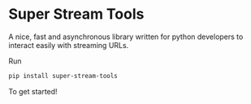 # Super Stream Tools

A nice, fast and asynchronous library written for python developers to interact easily with streaming URLs.

Run

```bash
pip install super-stream-tools
```

To get started!

